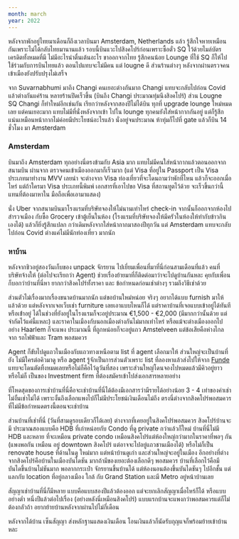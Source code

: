 ```yaml
---
month: march
year: 2022
---
```


หลังจากพักอยู่ไทยมาเดือนก็ถึงเวลาบินมา Amsterdam, Netherlands แล้ว รู้สึกใจหายเหมือนกันเพราะไม่ได้กลับไทยมานานแล้ว
รอบนี้บินแวะไปสิงคโปร์ก่อนเพราะซื้อตั๋ว SQ ไว้ด้วยไมล์บัตรเครดิตทั้งหมดที่มี ไม่มีอะไรน่าตื่นเต้นอะไร ขาออกจากไทย
รู้สึกคนน้อย Lounge ที่ใช้ SQ ก็ให้ไปใช้ร่วมกับการบินไทยแล้ว ตอนไปแทบจะไม่มีคน แต่ lougne ดี ส่วนร้านต่างๆ
หลังจากผ่านตรวจคนเข้าเมืองยังปรับปรุงไม่เสร็จ

จาก Suvarnabhumi มาถึง Changi คนเยอะต่างกันมาก Changi แทบจะกลับไปก่อน Covid แล้วต่างกันแค่ร้าน
หลายร้านปิดเร็วขึ้น (บินถึง Changi ประมาณทุ่มนึงสิงคโปร์) ส่วน Lougne SQ Changi ก็ทำใหม่อีกเช่นกัน
เรียกว่าหลังจากสองปีไม่ได้บิน ทุกที่ upgrade lounge ใหม่หมดเลย แต่คนเยอะมาก แทบไม่มีที่นั่งหลังจากเข้า
ไปใน lounge ทุกคนยังใส่หน้ากากกันอยู่ แต่ก็รู้สึกแน่นเหมือนหน้ากากไม่ค่อยมีประโยชน์อะไรแล้ว นั่งอยู่จนประมาณ
ห้าทุ่มก็ไปที่ gate แล้วก็บิน 14 ชั่วโมง มา Amsterdam

### Amsterdam

บินมาถึง Amsterdam ทุกอย่างนี่ตรงข้ามกับ Asia มาก แทบไม่มีคนใส่หน้ากากแล้วตอนออกจากสนามบิน ผ่านจาก
ตรวจคนเข้าเมืองออกมาก็เร็วมาก (แต่ Visa ที่อยู่ใน Passport เป็น Visa ประเภทมาทำงาน MVV เลยน่า
จะต่างจาก Visa ท่องเที่ยวที่จะโดนถามว่าพักที่ไหน แล้วก็จะออกเมื่อไหร่ แต่ถ้าใครมา Visa ประเภทนี้พิมพ์
เอกสารที่เอาไปขอ Visa ที่สถานทูตไว้ด้วย จะเร็วขึ้นกว่านี้แทนที่ต้องมาหาใน มือถือเพื่อเอามาแสดง)

นั่ง Uber จากสนามบินมาโรงแรมที่บริษัทจองให้ไม่นานเท่าไหร่ check-in จากนั้นก็ออกจากห้องไปสำรวจเมือง
กับซื้อ Grocery เข้าตู้เย็นในห้อง (โรงแรมที่บริษัทจองให้มีครัวในห้องให้ทำกับข้าวกินเองได้) แล้วก็ยิ่งรู้สึกแปลก
กว่าเดิมหลังจากใส่หน้ากากมาสองปีทุกวัน แต่ Amsterdam แทบจะกลับไปก่อน Covid ต่างแค่ไม่มีนักท่องเที่ยว
มากนัก

### หาบ้าน

หลังจากชิวอยู่สองวันเก็บของ unpack จักรยาน ไปเยี่ยมเพื่อนที่มาที่นี่ก่อนสามเดือนที่แล้ว คนที่บริษัทจ้างให้
(ต่อไปจะเรียกว่า Agent) ช่วยเรื่องย้ายมาที่ก็ติดต่อมาว่าจะไปดูบ้านกันหละ คุยกับเพื่อนก็บอกว่าบ้านที่นี่หา
ยากกว่าสิงคโปร์ทั้งราคา และ ข้อกำหนดก่อนเช่าต่างๆ รวมถึงวิธีเช่าด้วย

ส่วนตัวไม่เรื่องมากเรื่องขนาดบ้านมากนัก แต่ขอบ้านใหม่หน่อย จริงๆ อยากได้แบบ furnish มาให้แล้วด้วย
แต่หลังจากเจอเว็บเช่า furniture เลยเอาแบบไหนก็ได้ แต่ราคาบ้านที่เจอแบบเข้าอยู่ได้ทันทีหรือเข้่าอยู่
ได้ในช่วงที่ยังอยู่ในโรงแรมก็จะอยู่ประมาณ €1,500 - €2,000 (มีมากกว่านั้นด้วย แต่จำกัดไว้แค่นี้แหละ)
และราคาในเมืองกับนอกเมืองต่างกันไม่มากเท่าไหร่ หรือแม้จะต่างเมืองออกไปอย่าง Haarlem ก็จะแพง
ประมาณนี้ ที่ถูกหน่อยก็จะอยู่แถว Amstelveen แต่ข้อเสียคือห่างไกลจาก รถไฟฟ้าและ Tram พอสมควร

Agent ก็ขับไปดูแถวในเมืองกับแถวทางเหนือตาม list ที่ agent เลือกมาให้ ส่วนใหญ่จะเป็นบ้านที่ยัง
ไม่มีใครต่อคิวมาดู หรือ agent รู้จักเป็นการส่วนตัวเพราะ list ที่ลองหาแล้วส่งไปให้จาก [Funde](https://funde.nl/)
แทบจะโดนตัดทิ้งหมดเลย​หรือไม่ก็คือไว้ดูวันที่สอง เพราะส่วนใหญ่โดนจองไปหมดแล้วมีคิวอยู่ยาว หรือไม่ก็
เป็นของ Investment firm ที่ต้องสมัครเข้าไปส่งเอกสารหลายอย่าง

ที่โหดสุดของการเช่าบ้านที่นี่คือจะเช่าบ้านที่นี่ได้ต้องมีเอกสารว่ามีรายได้อย่างน้อย 3 - 4 เท่าของค่าเช่า
ไม่งั้นเช่าไม่ได้ เพราะงั้นถึงเลือกแพงไปก็ไม่มีประโยชน์เงินเดือนไม่ถึง ตรงนี่ต่างจากสิงคโปร์พอสมควร
ที่ไม่มีข้อกำหนดตรงนี้ตอนจะเช่าบ้าน

ส่วนบ้านที่เช่าที่นี่ (วันที่สามดูรอบเดียวก็ได้เลย) ต่างจากที่เคยอยู่ในสิงคโปร์พอสมควร สิงคโปร์บ้านจะมี
ประมาณสองแบบคือ HDB ที่เก่าหน่อยกับ Condo ที่ดู private กว่าแล้วก็ใหม่ บ้านที่นี่ไม่มี HDB และหลาย
ที่จะเหมือน private condo เหมือนสิงคโปร์แต่ห้องใหญ่กว่ามากในราคาที่พอๆ กัน (แพงพอกัน เหมือน
อยู่ downtown สิงคโปร์ แต่อาจจะไปอยู่แถวชานเมืองได้) หรือไม่ก็เป็น renovate house ที่ด้านในดู
ใหม่มาก แต่หน้าบ้านดูเก่า และส่วนใหญ่จะอยู่ในเมือง อีกอย่างที่ต่างจากสิงคโปร์คือบ้านในเมืองบันไดชัน
มากถ้ามีของเยอะต้องเลือกดีๆ พอสมควร บ้านที่เลือกไว้คือมีบันไดขึ้นบ้านไม่ชันมาก พอลากกระเป๋า
จักรยานขึ้นบ้านได้ แต่ห้องนอนต้องขึ้นบันไดชันๆ ไปอีกชั้น แต่แลกกับ location ที่อยู่กลางเมือง ใกล้
กับ Grand Station และมี Metro อยู่หน้าบ้านเลย

สัญญาเช่าบ้านที่นี่ก็มีหลาย แบบคือแบบสองปีแล้วต้องออก แต่จะยกเลิกสัญญาเมื่อไหร่ก็ได้ หรือแบบอย่างต่ำ
หนึ่งปีแล้วต่อไปเรื่อง (อย่างหลังนี่เหมือนสิงคโปร์) แบบแรกบ้านจะแพงกว่าพอสมควรแต่ก็ไม่ต้องกลัวถ้า
อยากย้ายบ้านหลังจากผ่านไปไม่กี่เดือน

หลังจากได้บ้าน เซ็นสัญญา ส่งหลักฐานแสดงเงินเดือน โอนเงินแล้วก็นัดรับกุญแจก็พร้อมย้ายเข้าบ้านหละ
